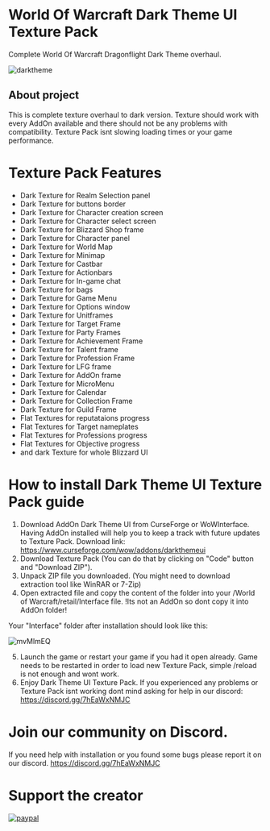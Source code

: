 # World Of Warcraft Dark Theme UI Texture Pack
Complete World Of Warcraft Dragonflight Dark Theme overhaul.

![darktheme](https://i.imgur.com/XB0SazX.png)

## About project
This is complete texture overhaul to dark version. Texture should work with every AddOn available and there should not be any problems with compatibility. Texture Pack isnt slowing loading times or your game performance.

# Texture Pack Features
* Dark Texture for Realm Selection panel
* Dark Texture for buttons border
* Dark Texture for Character creation screen
* Dark Texture for Character select screen
* Dark Texture for Blizzard Shop frame
* Dark Texture for Character panel
* Dark Texture for World Map
* Dark Texture for Minimap
* Dark Texture for Castbar
* Dark Texture for Actionbars
* Dark Texture for In-game chat
* Dark Texture for bags
* Dark Texture for Game Menu
* Dark Texture for Options window
* Dark Texture for Unitframes
* Dark Texture for Target Frame
* Dark Texture for Party Frames
* Dark Texture for Achievement Frame
* Dark Texture for Talent frame
* Dark Texture for Profession Frame
* Dark Texture for LFG frame
* Dark Texture for AddOn frame
* Dark Texture for MicroMenu
* Dark Texture for Calendar
* Dark Texture for Collection Frame
* Dark Texture for Guild Frame
* Flat Textures for reputataions progress
* Flat Textures for Target nameplates
* Flat Textures for Professions progress
* Flat Textures for Objective progress
* and dark Texture for whole Blizzard UI

# How to install Dark Theme UI Texture Pack guide

1. Download AddOn Dark Theme UI from CurseForge or WoWInterface. Having AddOn installed will help you to keep a track with future updates to Texture Pack. Download link: https://www.curseforge.com/wow/addons/darkthemeui
2. Download Texture Pack (You can do that by clicking on "Code" button and "Download ZIP").
3. Unpack ZIP file you downloaded. (You might need to download extraction tool like WinRAR or 7-Zip)
4. Open extracted file and copy the content of the folder into your /World of Warcraft/retail/Interface file. !Its not an AddOn so dont copy it into AddOn folder!

Your "Interface" folder after installation should look like this:

![mvMlmEQ](https://user-images.githubusercontent.com/34164362/165373357-130a4599-6f5c-4e14-8664-1f348a50aa4a.png)

5. Launch the game or restart your game if you had it open already. Game needs to be restarted in order to load new Texture Pack, simple /reload is not enough and wont work.
6. Enjoy Dark Theme UI Texture Pack. If you experienced any problems or Texture Pack isnt working dont mind asking for help in our discord: https://discord.gg/7hEaWxNMJC

# Join our community on Discord.
If you need help with installation or you found some bugs please report it on our discord.
https://discord.gg/7hEaWxNMJC

# Support the creator
[![paypal](https://www.paypalobjects.com/en_US/i/btn/btn_donateCC_LG.gif)](nicolas.masica@gmail.com)

